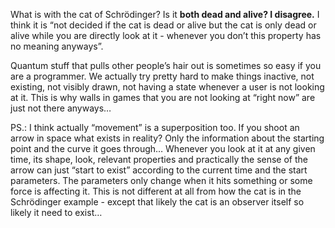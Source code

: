 What is with the cat of Schrödinger? Is it **both dead and alive? I disagree.** I think it is “not decided if the cat is dead or alive but the cat is only dead or alive while you are directly look at it - whenever you don’t this property has no meaning anyways”.

Quantum stuff that pulls other people’s hair out is sometimes so easy if you are a programmer. We actually try pretty hard to make things inactive, not existing, not visibly drawn, not having a state whenever a user is not looking at it. This is why walls in games that you are not looking at “right now” are just not there anyways…

PS.: I think actually “movement” is a superposition too. If you shoot an arrow in space what exists in reality? Only the information about the starting point and the curve it goes through… Whenever you look at it at any given time, its shape, look, relevant properties and practically the sense of the arrow can just “start to exist” according to the current time and the start parameters. The parameters only change when it hits something or some force is affecting it. This is not different at all from how the cat is in the Schrödinger example - except that likely the cat is an observer itself so likely it need to exist…
